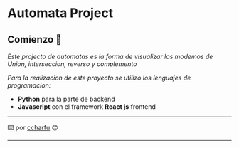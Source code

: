 # Automata Project

## Comienzo 🚀

_Este projecto de automatas es la forma de visualizar los modemos de Union, interseccion, reverso y complemento_

_Para la realizacion de este proyecto se utilizo los lenguajes de programacion:_
* **Python** para la parte de backend 
* **Javascript** con el framework **React js** frontend

---
⌨️ por [ccharfu](https://github.com/ccharfu) 😊

------------------
